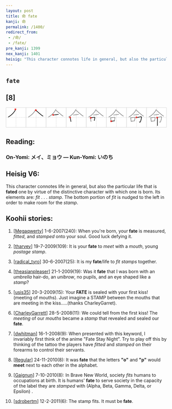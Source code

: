 ```yaml
---
layout: post
title: 命 fate
kanji: 命
permalink: /1400/
redirect_from:
 - /命/
 - /fate/
pre_kanji: 1399
nex_kanji: 1401
heisig: "This character connotes life in general, but also the particular life that is <b>fated</b> one by virtue of the distinctive character with which one is born. Its elements are: <i>fit</i> . . . <i>stamp</i>. The bottom portion of <i>fit</i> is nudged to the left in order to make room for the <i>stamp</i>."
---
```


## `fate`

## [8]

<div class="stroke"><img src="../images/E591BD.png" /></div>

## Reading:

### On-Yomi: メイ、ミョウ &mdash; Kun-Yomi: いのち

## Heisig V6:

This character connotes life in general, but also the particular life that is <b>fated</b> one by virtue of the distinctive character with which one is born. Its elements are: <i>fit</i> . . . <i>stamp</i>. The bottom portion of <i>fit</i> is nudged to the left in order to make room for the <i>stamp</i>.

## Koohii stories:

1) [<a href="http://kanji.koohii.com/profile/Megaqwerty">Megaqwerty</a>] 1-6-2007(240): When you&#039;re born, your<strong> fate</strong> is measured, <em>fitted</em>, and <em>stamped</em> onto your soul. Good luck defying it.

2) [<a href="http://kanji.koohii.com/profile/tharvey">tharvey</a>] 19-7-2009(109): It is your<strong> fate</strong> to <em>meet</em> with a <em>mouth</em>, young <em>postage stamp</em>.

3) [<a href="http://kanji.koohii.com/profile/radical_tyro">radical_tyro</a>] 30-6-2007(25): It is my<strong> fate</strong>/life to <em>fit</em> <em>stamps</em> together.

4) [<a href="http://kanji.koohii.com/profile/theasianpleaser">theasianpleaser</a>] 21-1-2009(19): Was it<strong> fate</strong> that I was born with an <em>umbrella</em> hair-do, an <em>unibrow</em>, no pupils, and an eye shaped like a <em>stamp</em>?

5) [<a href="http://kanji.koohii.com/profile/usis35">usis35</a>] 20-3-2009(15): Your<strong> FATE</strong> is sealed with your first kiss! (meeting of mouths). Just imagine a STAMP between the mouths that are meeting in the kiss.....(thanks CharleyGarret).

6) [<a href="http://kanji.koohii.com/profile/CharleyGarrett">CharleyGarrett</a>] 28-5-2008(11): We could tell from the first kiss! The <em>meeting</em> of our <em>mouths</em> became a <em>stamp</em> that revealed and sealed our <strong>fate</strong>.

7) [<a href="http://kanji.koohii.com/profile/dwhitman">dwhitman</a>] 16-1-2008(9): When presented with this keyword, I invariably first think of the anime &quot;Fate Stay Night&quot;. Try to play off this by thinking of the tattoo the players have <em>fitted</em> and <em>stamped</em> on their forearms to control their servants.

8) [<a href="http://kanji.koohii.com/profile/Regular">Regular</a>] 24-11-2010(8): It was<strong> fate</strong> that the letters <strong>&quot;o&quot;</strong> and <strong>&quot;p&quot;</strong> would <strong>meet</strong> next to each other in the alphabet.

9) [<a href="http://kanji.koohii.com/profile/Gaignun">Gaignun</a>] 7-10-2010(8): In Brave New World, society <em>fits</em> humans to occupations at birth. It is humans&#039; <strong>fate</strong> to serve society in the capacity of the label they are <em>stamped</em> with (Alpha, Beta, Gamma, Delta, or Epsilon) .

10) [<a href="http://kanji.koohii.com/profile/sdrobertm">sdrobertm</a>] 12-2-2011(6): The stamp fits. It must be<strong> fate</strong>.
